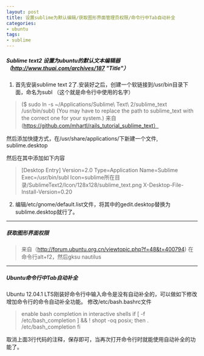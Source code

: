 ```yaml
---
layout: post
title: 设置sublime为默认编辑/获取图形界面管理员权限/命令行中Tab自动补全
categories:
- ubuntu
tags:
- sublime
---
```

##### Sublime text2 设置为ubuntu的默认文本编辑器（http://www.thuai.com/archives/187 "Title"）

1. 首先安装sublime text 2了.安装好之后，创建一个软链接到/usr/bin目录下面，命名为subl （这个就是命令行中使用的名字）
> ($ sudo ln -s ~/Applications/Sublime\ Text\ 2/sublime_text /usr/bin/subl)
> (You may have to replace the path to sublime_text with the correct one for your system.)
> 来自(https://github.com/mhartl/rails_tutorial_sublime_text）


然后添加快捷方式，在/usr/share/applications/下新建一个文件, sublime.desktop

然后在其中添加如下内容
> [Desktop Entry]
> Version=2.0
> Type=Application
> Name=Sublime
> Exec=/usr/bin/subl
> Icon=sublime所在目录/SublimeText2/Icon/128x128/sublime_text.png
> X-Desktop-File-Install-Version=0.20

2. 编辑/etc/gnome/default.list文件，将其中的gedit.desktop替换为sublime.desktop就行了。
***

##### 获取图形界面权限
> 来自（http://forum.ubuntu.org.cn/viewtopic.php?f=48&t=400794) 在命令行alt+f2，然后gksu nautilus

***
##### Ubuntu命令行中Tab自动补全
Ubuntu 12.04.1 LTS刚装好命令行中输入命令是没有自动补全的，可以做如下修改增加命令行的命令自动补全功能。
修改/etc/bash.bashrc文件

>  enable bash completion in interactive shells
> if [ -f /etc/bash_completion ] &amp;&amp; ! shopt -oq posix; then
>    . /etc/bash_completion
> fi

取消上面3行代码的注释，保存即可，当再次打开命令行时就能使用自动补全的功能了。